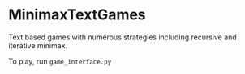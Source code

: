 # MinimaxTextGames
Text based games with numerous strategies including recursive and iterative minimax. <br>
 
To play, run `game_interface.py`
